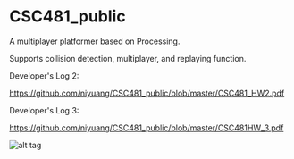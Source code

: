 # CSC481_public

A multiplayer platformer based on Processing. 

Supports collision detection, multiplayer, and replaying function.

Developer's Log 2:

https://github.com/niyuang/CSC481_public/blob/master/CSC481_HW2.pdf

Developer's Log 3:

https://github.com/niyuang/CSC481_public/blob/master/CSC481HW_3.pdf

![alt tag](https://cloud.githubusercontent.com/assets/6313320/15092610/ba78aea4-143c-11e6-8550-ed7b2b8ec660.gif)
